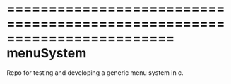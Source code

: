 ========================================================================
    menuSystem
========================================================================
Repo for testing and developing a generic menu system in c.

